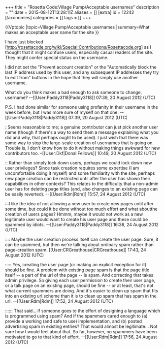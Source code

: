 +++
title = "Rosetta Code:Village Pump/Acceptable usernames"
description = ""
date = 2015-08-12T13:28:11Z
aliases = []
[extra]
id = 12242
[taxonomies]
categories = []
tags = []
+++

{{Vptopic
|topic=Village Pump/Acceptable usernames
|summary=What makes an acceptable user name for the site
}}

I have just blocked [http://rosettacode.org/wiki/Special:Contributions/Rosettacode.org] as I thought that it might confuse users, especially casual readers of the site. They might confer special status on the username.

I did not set the "Prevent account creation" or the "Automatically block the last IP address used by this user, and any subsequent IP addresses they try to edit from" buttons in the hope that they will simply use another username.

What do you think makes a bad enough to ask someone to change, username? --[[User:Paddy3118|Paddy3118]] 07:39, 20 August 2012 (UTC)

P.S. I had done similar for someone using profanity in their username in the week before, but I was more sure of myself on that one. --[[User:Paddy3118|Paddy3118]] 07:39, 20 August 2012 (UTC)

: Seems reasonable to me; a genuine contributor can just pick another user name (though if there's a way to send them a message explaining what you did and why, that perhaps ought to be used). I just wish that there was some way to stop the large-scale creation of usernames that is going on. Trouble is, I don't know how to do it without making things awkward for new contributors too. –[[User:Dkf|Donal Fellows]] 10:49, 20 August 2012 (UTC)

:: Rather than simply lock down users, perhaps we could lock down new user privileges?  Since task creation requires some expertise (I am uncomfortable doing it myself) and some familiarity with the site, perhaps new page creation can be restricted until after the user has shown their capabilities in other contexts?  This relates to the difficulty that a non-admin user has for deleting page titles (and, also changes to an existing page can be easily reverted).  --[[User:Rdm|Rdm]] 15:57, 24 August 2012 (UTC)

:::I like the idea of not allowing a new user to create new pages until after some time, but could it be done without too much effort and what aboutthe creation of users pages? Hmmm, maybe it would not work as a new legitimate user would want to create his user page and these could be spammed by idiots. --[[User:Paddy3118|Paddy3118]] 16:38, 24 August 2012 (UTC)

:::: Maybe the user creation process itself can create the user page. Sure, it can be spammed, but then we're talking about ordinary spam rather than page-creation spam. [[User:CRGreathouse|CRGreathouse]] 17:43, 24 August 2012 (UTC)

::::: Yes, creating the user page (or making an explicit exception for it) should be fine.  A problem with existing page spam is that the page title itself -- a part of the url of the page -- is spam.  And correcting that takes admin privilege.  So giving each user permission to create their user page, or a talk page on an existing page, should be fine -- or at least, that's not what current spammers are doing.  And it's easier to clean up spam that fits into an existing url scheme than it is to clean up spam that has spam in the url.  --[[User:Rdm|Rdm]] 17:52, 24 August 2012 (UTC)

:::::: That said... if someone goes to the effort of designing a language which is programmed using spam?  And if the spammers cared enough to (a) provide a working (and safe to use) implementation, and (b) posted advertising spam in existing entries?  That would almost be legitimate...  Not sure how I would feel about that.  So far, however, no spammers have been motivated to go to that kind of effort. --[[User:Rdm|Rdm]] 17:56, 24 August 2012 (UTC)
